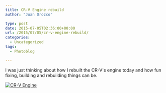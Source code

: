 ```yaml
---
title: CR-V Engine rebuild
author: "Juan Orozco" 

type: post
date: 2015-07-05T02:36:00+00:00
url: /2015/07/05/cr-v-engine-rebuild/
categories:
  - Uncategorized
tags:
  - Photoblog

---
```

I was just thinking about how I rebuilt the CR-V's engine today and how fun fixing, building and rebuilding things can be.

[<img src="https://i1.wp.com/m.juanorozco.com/photos/2015/07/crv-engine.medium.jpg?w=580" alt="CR-V Engine" data-recalc-dims="1" />][1]

 [1]: https://i2.wp.com/m.juanorozco.com/photos/2015/07/crv-engine.large.jpg